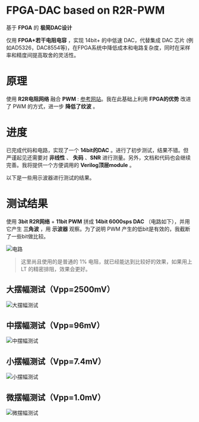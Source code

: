 FPGA-DAC based on R2R-PWM
===========================
基于 **FPGA** 的 **极简DAC设计**

仅用 **FPGA+若干电阻电容** ，实现 14bit+ 的中低速 DAC，代替集成 DAC 芯片 (例如AD5326，DAC8554等)，在FPGA系统中降低成本和电路复杂度，同时在采样率和精度间提高取舍的灵活性。

# 原理
使用 **R2R电阻网络** 融合 **PWM** : [参考网站](https://www.edn.com/design/analog/4458772/Hybrid-PWM-R2R-DAC-improves-on-both "参考网站")。我在此基础上利用 **FPGA的优势** 改进了 PWM 的方式，进一步 **降低了纹波** 。

# 进度
已完成代码和电路，实现了一个 **14bit的DAC** 。进行了初步测试，结果不错。但严谨起见还需要对 **非线性** 、 **失码** 、**SNR** 进行测量。另外，文档和代码也会继续完善。我将提供一个方便调用的 **Verilog顶层module** 。

以下是一些用示波器进行测试的结果。

# 测试结果

使用 **3bit R2R网络** + **11bit PWM** 拼成 **14bit 6000sps DAC** （电路如下），并用它产生 **三角波** ，用 **示波器** 观察。为了说明 PWM 产生的低bit是有效的，我截断了一些bit做比较。

![电路](https://github.com/WangXuan95/FPGA-DAC-R2R-PWM/blob/master/img/sch.png)

> 这里尚且使用的是普通的 1% 电阻，就已经能达到比较好的效果，如果用上 LT 的精密排阻，效果会更好。

## 大摆幅测试（Vpp=2500mV）

![大摆幅测试](https://github.com/WangXuan95/FPGA-DAC-R2R-PWM/blob/master/img/Vpp2500.png)

## 中摆幅测试（Vpp=96mV）

![中摆幅测试](https://github.com/WangXuan95/FPGA-DAC-R2R-PWM/blob/master/img/Vpp96.png)

## 小摆幅测试（Vpp=7.4mV）

![小摆幅测试](https://github.com/WangXuan95/FPGA-DAC-R2R-PWM/blob/master/img/Vpp7.png)

## 微摆幅测试（Vpp=1.0mV）

![微摆幅测试](https://github.com/WangXuan95/FPGA-DAC-R2R-PWM/blob/master/img/Vpp1.png)
